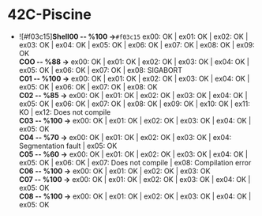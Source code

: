 # 42C-Piscine

- ![#f03c15]**Shell00 -- %100 ->**`#f03c15` ex00: OK | ex01: OK | ex02: OK | ex03: OK | ex04: OK | ex05: OK | ex06: OK | ex07: OK | ex08: OK | ex09: OK <br />
**COO -- %88  ->** ex00: OK | ex01: OK | ex02: OK | ex03: OK | ex04: OK | ex05: OK | ex06: OK | ex07: OK | ex08: SIGABORT <br />
**C01 -- %100 ->** ex00: OK | ex01: OK | ex02: OK | ex03: OK | ex04: OK | ex05: OK | ex06: OK | ex07: OK | ex08: OK <br />
**C02 -- %85  ->** ex00: OK | ex01: OK | ex02: OK | ex03: OK | ex04: OK | ex05: OK | ex06: OK | ex07: OK | ex08: OK | ex09: OK | ex10: OK | ex11: KO | ex12: Does not compile <br />
**C03 -- %100 ->** ex00: OK | ex01: OK | ex02: OK | ex03: OK | ex04: OK | ex05: OK <br />
**C04 -- %70  ->** ex00: OK | ex01: OK | ex02: OK | ex03: OK | ex04: Segmentation fault | ex05: OK <br />
**C05 -- %60  ->** ex00: OK | ex01: OK | ex02: OK | ex03: OK | ex04: OK | ex05: OK | ex06: OK | ex07: Does not compile | ex08: Compilation error <br />
**C06 -- %100 ->** ex00: OK | ex01: OK | ex02: OK | ex03: OK <br />
**C07 -- %100 ->** ex00: OK | ex01: OK | ex02: OK | ex03: OK | ex04: OK | ex05: OK <br />
**C08 -- %100 ->** ex00: OK | ex01: OK | ex02: OK | ex03: OK | ex04: OK | ex05: OK <br />
